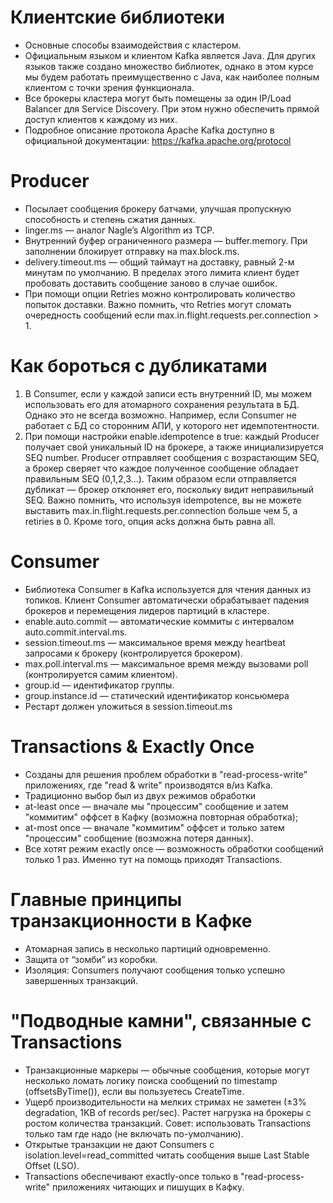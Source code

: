 # Клиентские библиотеки
- Основные способы взаимодействия с кластером.
- Официальным языком и клиентом Kafka является Java. Для других языков также создано множество библиотек, однако в этом курсе мы будем работать преимущественно с Java, как наиболее полным клиентом с точки зрения функционала.
- Все брокеры кластера могут быть помещены за один IP/Load Balancer для Service Discovery. При этом нужно обеспечить прямой доступ клиентов к каждому из них.
- Подробное описание протокола Apache Kafka доступно в официальной документации: https://kafka.apache.org/protocol

# Producer
- Посылает сообщения брокеру батчами, улучшая пропускную способность и степень сжатия данных.
- linger.ms — аналог Nagle’s Algorithm из TCP.
- Внутренний буфер ограниченного размера — buffer.memory. При заполнении блокирует отправку на max.block.ms.
- delivery.timeout.ms — общий таймаут на доставку, равный 2-м минутам по умолчанию. В пределах этого лимита клиент будет пробовать доставить сообщение заново в случае ошибок.
- При помощи опции Retries можно контролировать количество попыток доставки. Важно помнить, что Retries могут сломать очередность сообщений если max.in.flight.requests.per.connection > 1.

# Как бороться с дубликатами
1. В Consumer, если у каждой записи есть внутренний ID, мы можем использовать его для атомарного сохранения результата в БД. Однако это не всегда возможно. Например, если Consumer не работает с БД со сторонним АПИ, у которого нет идемпотентности.
2. При помощи настройки enable.idempotence в true: каждый Producer получает свой уникальный ID на брокере, а также инициализируется SEQ number. Producer отправляет сообщения с возрастающим SEQ, а брокер сверяет что каждое полученное сообщение обладает правильным SEQ (0,1,2,3...). Таким образом если отправляется дубликат — брокер отклоняет его, поскольку видит неправильный SEQ. Важно помнить, что используя idempotence, вы не можете выставить max.in.flight.requests.per.connection больше чем 5, а retiries в 0. Кроме того, опция acks должна быть равна all.

# Consumer
- Библиотека Consumer в Kafka используется для чтения данных из топиков. Клиент Consumer автоматически обрабатывает падения брокеров и перемещения лидеров партиций в кластере.
- enable.auto.commit — автоматические коммиты с интервалом auto.commit.interval.ms.
- session.timeout.ms — максимальное время между heartbeat запросами к брокеру (контролируется брокером).
- max.poll.interval.ms — максимальное время между вызовами poll (контролируется самим клиентом).
- group.id — идентификатор группы.
- group.instance.id — статический идентификатор консьюмера
- Рестарт должен уложиться в session.timeout.ms

# Transactions & Exactly Once
- Созданы для решения проблем обработки в "read-process-write" приложениях, где "read & write" производятся в/из Kafka.
- Традиционно выбор был из двух режимов обработки
- at-least once — вначале мы "процессим" сообщение и затем "коммитим" оффсет в Кафку (возможна повторная обработка);
- at-most once — вначале "коммитим" оффсет и только затем "процессим" сообщение (возможна потеря данных).
- Все хотят режим exactly once — возможность обработки сообщений только 1 раз. Именно тут на помощь приходят Transactions.

# Главные принципы транзакционности в Кафке
- Атомарная запись в несколько партиций одновременно.
- Защита от “зомби” из коробки.
- Изоляция: Consumers получают сообщения только успешно завершенных транзакций.

# "Подводные камни", связанные с Transactions
- Транзакционные маркеры — обычные сообщения, которые могут несколько ломать логику поиска сообщений по timestamp (offsetsByTime()), если вы пользуетесь CreateTime.
- Ущерб производительности на мелких стримах не заметен (±3% degradation, 1KB of records per/sec). Растет нагрузка на брокеры с ростом количества транзакций. Совет: использовать Transactions только там где надо (не включать по-умолчанию).
- Открытые транзакции не дают Consumers с isolation.level=read_committed читать сообщения выше Last Stable Offset (LSO).
- Transactions обеспечивают exactly-once только в "read-process-write" приложениях читающих и пишущих в Кафку.
